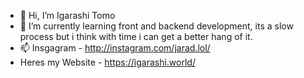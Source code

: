 - 👋 Hi, I’m Igarashi Tomo
- 🌱 I’m currently learning front and backend development,
  its a slow process but i think with time i can get a better hang of it.
- 📫 Insgagram - http://instagram.com/jarad.lol/
- Heres my Website - https://igarashi.world/

<!---
IgarashiJarad/IgarashiJarad is a ✨ special ✨ repository because its `README.md` (this file) appears on your GitHub profile.
You can click the Preview link to take a look at your changes.
--->
